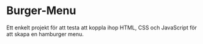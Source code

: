 # Burger-Menu

Ett enkelt projekt för att testa att koppla ihop HTML, CSS och JavaScript för att skapa en hamburger menu.
